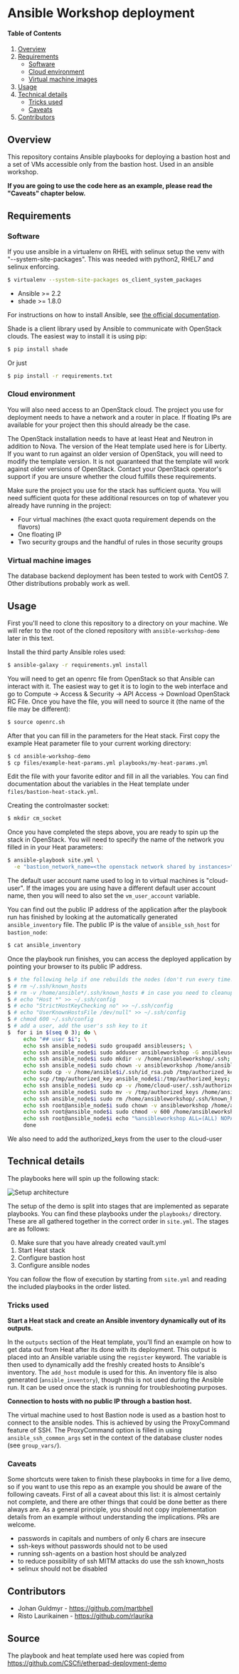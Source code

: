 # Ansible Workshop deployment
#### Table of Contents

1. [Overview](#overview)
2. [Requirements](#requirements)
    * [Software](#software)
    * [Cloud environment](#cloud-environment)
    * [Virtual machine images](#virtual-machine-images)
3. [Usage](#usage)
4. [Technical details](#technical-details)
    * [Tricks used](#tricks-used)
    * [Caveats](#caveats)
5. [Contributors](#contributors)

## Overview

This repository contains Ansible playbooks for deploying a bastion host and a
set of VMs accessible only from the bastion host. Used in an ansible workshop.

**If you are going to use the code here as an example, please read the "Caveats"
chapter below.**

## Requirements

### Software

If you use ansible in a virtualenv on RHEL with selinux setup the venv with
"--system-site-packages". This was needed with python2, RHEL7 and selinux 
enforcing.

```bash
$ virtualenv --system-site-packages os_client_system_packages
```

* Ansible >= 2.2
* shade >= 1.8.0

For instructions on how to install Ansible, see [the official
documentation](https://docs.ansible.com/).

Shade is a client library used by Ansible to communicate with OpenStack clouds.
The easiest way to install it is using pip:

```bash
$ pip install shade
```

Or just

```bash
$ pip install -r requirements.txt
```

### Cloud environment

You will also need access to an OpenStack cloud. The project you use for
deployment needs to have a network and a router in place. If floating IPs are
available for your project then this should already be the case.

The OpenStack installation needs to have at least Heat and Neutron in addition
to Nova. The version of the Heat template used here is for Liberty. If you want
to run against an older version of OpenStack, you will need to modify the
template version. It is not guaranteed that the template will work against
older versions of OpenStack. Contact your OpenStack operator's support if you
are unsure whether the cloud fulfills these requirements.

Make sure the project you use for the stack has sufficient quota. You will need
sufficient quota for these additional resources on top of whatever you already
have running in the project:

  * Four virtual machines (the exact quota requirement depends on the flavors)
  * One floating IP
  * Two security groups and the handful of rules in those security groups

### Virtual machine images

The database backend deployment has been tested to work with CentOS 7. Other
distributions probably work as well.

## Usage

First you'll need to clone this repository to a directory on your machine. We
will refer to the root of the cloned repository with `ansible-workshop-demo`
later in this text.

Install the third party Ansible roles used:

```bash
$ ansible-galaxy -r requirements.yml install
```

You will need to get an openrc file from OpenStack so that Ansible can interact
with it. The easiest way to get it is to login to the web interface and go to
Compute -> Access & Security -> API Access -> Download OpenStack RC File. Once
you have the file, you will need to source it (the name of the file may be
different):

```bash
$ source openrc.sh
```

After that you can fill in the parameters for the Heat stack. First copy the
example Heat parameter file to your current working directory:

```bash
$ cd ansible-workshop-demo
$ cp files/example-heat-params.yml playbooks/my-heat-params.yml
```

Edit the file with your favorite editor and fill in all the variables. You can
find documentation about the variables in the Heat template under
`files/bastion-heat-stack.yml`.

Creating the controlmaster socket:
```bash
$ mkdir cm_socket
```

Once you have completed the steps above, you are ready to spin up the stack in
OpenStack. You will need to specify the name of the network you filled in in
your Heat parameters:

```bash
$ ansible-playbook site.yml \
  -e "bastion_network_name=<the openstack network shared by instances>"
```

The default user account name used to log in to virtual machines is
"cloud-user". If the images you are using have a different default user account
name, then you will need to also set the `vm_user_account` variable.

You can find out the public IP address of the application after the playbook
run has finished by looking at the automatically generated `ansible_inventory`
file. The public IP is the value of `ansible_ssh_host` for `bastion_node`:

```bash
$ cat ansible_inventory
```

Once the playbook run finishes, you can access the deployed application by
pointing your browser to its public IP address.

```bash
$ # the following help if one rebuilds the nodes (don't run every time..):
$ # rm ~/.ssh/known_hosts
$ # rm -v /home/ansible*/.ssh/known_hosts # in case you need to cleanup users
$ # echo "Host *" >> ~/.ssh/config
$ # echo "StrictHostKeyChecking no" >> ~/.ssh/config
$ # echo "UserKnownHostsFile /dev/null" >> ~/.ssh/config
$ # chmod 600 ~/.ssh/config
$ # add a user, add the user's ssh key to it
$  for i in $(seq 0 3); do \
     echo "## user $i"; \
     echo ssh ansible_node$i sudo groupadd ansibleusers; \
     echo ssh ansible_node$i sudo adduser ansibleworkshop -G ansibleusers; \
     echo ssh ansible_node$i sudo mkdir -v /home/ansibleworkshop/.ssh; \
     echo ssh ansible_node$i sudo chown -v ansibleworkshop /home/ansibleworkshop/.ssh; \
     echo sudo cp -v /home/ansible$i/.ssh/id_rsa.pub /tmp/authorized_key; \
     echo scp /tmp/authorized_key ansible_node$i:/tmp/authorized_keys; \
     echo ssh ansible_node$i sudo cp -v /home/cloud-user/.ssh/authorized_keys /root/.ssh/authorized_keys; \
     echo ssh ansible_node$i sudo mv -v /tmp/authorized_keys /home/ansibleworkshop/.ssh/; \
     echo ssh ansible_node$i sudo rm /home/ansibleworkshop/.ssh/known_hosts; \
     echo ssh root@ansible_node$i sudo chown -v ansibleworkshop /home/ansibleworkshop/.ssh/authorized_keys; \
     echo ssh root@ansible_node$i sudo chmod -v 600 /home/ansibleworkshop/.ssh/authorized_keys; \
     echo ssh root@ansible_node$i echo "%ansibleworkshop ALL=(ALL) NOPASSWD:ALL' > /etc/sudoers.d/90-ansibleworkshop" \
     done
```

We also need to add the authorized_keys from the user to the cloud-user


## Technical details

The playbooks here will spin up the following stack:

![Setup architecture](images/bastion_stack.png)

The setup of the demo is split into stages that are implemented as separate
playbooks. You can find these playbooks under the `playbooks/` directory. These
are all gathered together in the correct order in `site.yml`. The stages are as
follows:

0. Make sure that you have already created vault.yml
1. Start Heat stack
2. Configure bastion host
3. Configure ansible nodes

You can follow the flow of execution by starting from `site.yml` and reading the
included playbooks in the order listed.

### Tricks used

**Start a Heat stack and create an Ansible inventory dynamically out of its
outputs.**

In the `outputs` section of the Heat template, you'll find an example on how to
get data out from Heat after its done with its deployment. This output is
placed into an Ansible variable using the `register` keyword. The variable is
then used to dynamically add the freshly created hosts to Ansible's inventory.
The `add_host` module is used for this. An inventory file is also generated
(`ansible_inventory`), though this is not used during the Ansible run. It can
be used once the stack is running for troubleshooting purposes.

**Connection to hosts with no public IP through a bastion host.**

The virtual machine used to host Bastion node is used as a bastion host to
connect to the ansible nodes. This is achieved by using the ProxyCommand
feature of SSH. The ProxyCommand option is filled in using
`ansible_ssh_common_args` set in the context of the database cluster nodes (see
`group_vars/`).

### Caveats

Some shortcuts were taken to finish these playbooks in time for a live demo, so
if you want to use this repo as an example you should be aware of the following
caveats. First of all a caveat about this list: it is almost certainly not
complete, and there are other things that could be done better as there always
are. As a general principle, you should not copy implementation details from an
example without understanding the implications. PRs are welcome.

 - passwords in capitals and numbers of only 6 chars are insecure
 - ssh-keys without passwords should not to be used
 - running ssh-agents on a bastion host should be analyzed
 - to reduce possibility of ssh MITM attacks do use the ssh known_hosts
 - selinux should not be disabled

## Contributors

  * Johan Guldmyr - https://github.com/martbhell
  * Risto Laurikainen - https://github.com/rlaurika

## Source

The playbook and heat template used here was copied from https://github.com/CSCfi/etherpad-deployment-demo
